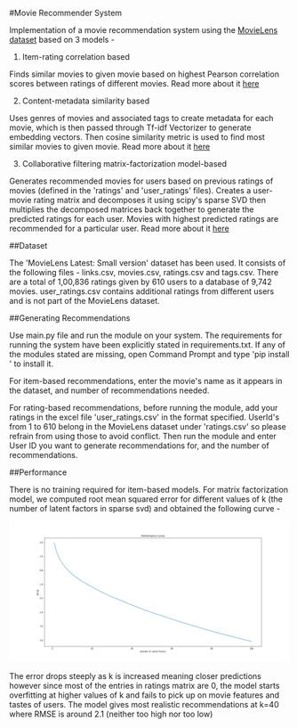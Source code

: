 
#Movie Recommender System

Implementation of a movie recommendation system using the [MovieLens dataset](https://grouplens.org/datasets/movielens/) based on 3 models -
 
1. Item-rating correlation based

Finds similar movies to given movie based on highest Pearson correlation scores between ratings of different movies. Read more about it [here](https://medium.com/coinmonks/how-recommender-systems-works-python-code-850a770a656b)

2. Content-metadata similarity based

Uses genres of movies and associated tags to create metadata for each movie, which is then passed through Tf-idf Vectorizer to generate embedding vectors. Then cosine similarity metric is used to find most similar movies to given movie. Read more about it [here](https://towardsdatascience.com/how-to-build-a-simple-movie-recommender-system-with-tags-b9ab5cb3b616) 

3. Collaborative filtering matrix-factorization model-based

Generates recommended movies for users based on previous ratings of movies (defined in the 'ratings' and 'user_ratings' files). Creates a user-movie rating matrix and decomposes it using scipy's sparse SVD then multiplies the decomposed matrices back together to generate the predicted ratings for each user. Movies with highest predicted ratings are recommended for a particular user. Read more about it [here](https://heartbeat.fritz.ai/recommender-systems-with-python-part-iii-collaborative-filtering-singular-value-decomposition-5b5dcb3f242b)

##Dataset

The 'MovieLens Latest: Small version' dataset has been used. It consists of the following files - links.csv, movies.csv, ratings.csv and tags.csv. There are a total of 1,00,836 ratings given by 610 users to a database of 9,742 movies. user_ratings.csv contains additional ratings from different users and is not part of the MovieLens dataset. 

##Generating Recommendations

Use main.py file and run the module on your system. The requirements for running the system have been explicitly stated in requirements.txt. If any of the modules stated are missing, open Command Prompt and type 'pip install <module-name>' to install it.

 For item-based recommendations, enter the movie's name as it appears in the dataset, and number of recommendations needed.

 For rating-based recommendations, before running the module, add your ratings in the excel file 'user_ratings.csv' in the format specified. UserId's from 1 to 610 belong in the MovieLens dataset under 'ratings.csv' so please refrain from using those to avoid conflict. Then run the module and enter User ID you want to generate recommendations for, and the number of recommendations.

##Performance

There is no training required for item-based models. For matrix factorization model, we computed root mean squared error for different values of k (the number of latent factors in sparse svd) and obtained the following curve -

![](./assets/Matrix_Fact_Performance_Curve.png)

The error drops steeply as k is increased meaning closer predictions however since most of the entries in ratings matrix are 0, the model starts overfitting at higher values of k and fails to pick up on movie features and tastes of users. The model gives most realistic recommendations at k=40 where RMSE is around 2.1 (neither too high nor too low)